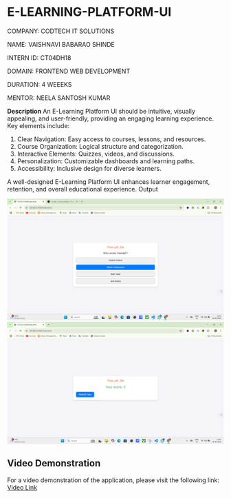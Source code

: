 # E-LEARNING-PLATFORM-UI

COMPANY: CODTECH IT SOLUTIONS

NAME: VAISHNAVI BABARAO SHINDE

INTERN ID: CT04DH18

DOMAIN: FRONTEND WEB DEVELOPMENT

DURATION: 4 WEEEKS

MENTOR: NEELA SANTOSH KUMAR

**Description**
An E-Learning Platform UI should be intuitive, visually appealing, and user-friendly, providing an engaging learning experience. Key elements include:

1. Clear Navigation: Easy access to courses, lessons, and resources.
2. Course Organization: Logical structure and categorization.
3. Interactive Elements: Quizzes, videos, and discussions.
4. Personalization: Customizable dashboards and learning paths.
5. Accessibility: Inclusive design for diverse learners.

A well-designed E-Learning Platform UI enhances learner engagement, retention, and overall educational experience.
Output

![image alt](https://github.com/CTT-Vaishnavi/INTERACTIVE-QUIZ-APPLICATION/blob/main/output1.png?raw=true)
![image alt](https://github.com/CTT-Vaishnavi/INTERACTIVE-QUIZ-APPLICATION/blob/main/output.png?raw=true)

## Video Demonstration
For a video demonstration of the application, please visit the following link: [Video Link](https://ctt-vaishnavi.github.io/E-LEARNING-PLATFORM-UI/)


